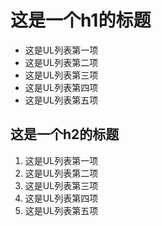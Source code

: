 # 这是一个h1的标题

- 这是UL列表第一项
- 这是UL列表第二项
- 这是UL列表第三项
- 这是UL列表第四项
- 这是UL列表第五项

## 这是一个h2的标题

1. 这是UL列表第一项
2. 这是UL列表第二项
3. 这是UL列表第三项
4. 这是UL列表第四项
5. 这是UL列表第五项